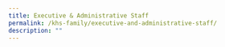 ```yaml
---
title: Executive & Administrative Staff
permalink: /khs-family/executive-and-administrative-staff/
description: ""
---
```

